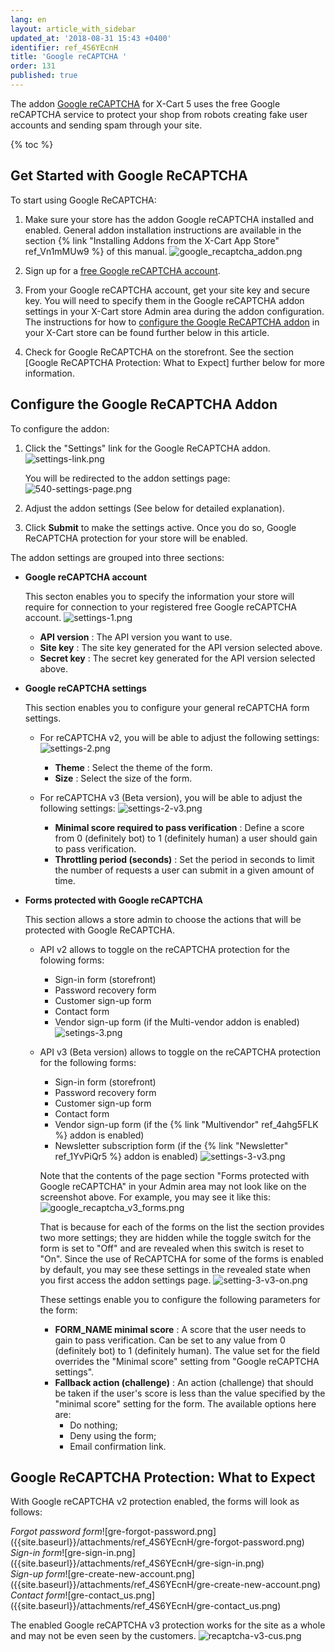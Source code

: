```yaml
---
lang: en
layout: article_with_sidebar
updated_at: '2018-08-31 15:43 +0400'
identifier: ref_4S6YEcnH
title: 'Google reCAPTCHA '
order: 131
published: true
---
```

The addon [Google reCAPTCHA](https://market.x-cart.com/addons/google-recaptcha.html "Google reCAPTCHA ") for X-Cart 5 uses the free Google reCAPTCHA service to protect your shop from robots creating fake user accounts and sending spam through your site.

{% toc %}

## Get Started with Google ReCAPTCHA

To start using Google ReCAPTCHA:

1. Make sure your store has the addon Google reCAPTCHA installed and enabled. General addon installation instructions are available in the section {% link "Installing Addons from the X-Cart App Store" ref_Vn1mMUw9 %} of this manual.
   ![google_recaptcha_addon.png]({{site.baseurl}}/attachments/ref_4S6YEcnH/google_recaptcha_addon.png)

2. Sign up for a [free Google reCAPTCHA account](https://www.google.com/recaptcha/admin#list "Google reCAPTCHA ").

3. From your Google reCAPTCHA account, get your site key and secure key. You will need to specify them in the Google reCAPTCHA addon settings in your X-Cart store Admin area during the addon configuration. The instructions for how to [configure the Google ReCAPTCHA addon]() in your X-Cart store can be found further below in this article.

4. Check for Google ReCAPTCHA on the storefront. See the section [Google ReCAPTCHA Protection: What to Expect] further below for more information.

## Configure the Google ReCAPTCHA Addon

To configure the addon:

1. Click the "Settings" link for the Google ReCAPTCHA addon.
   ![settings-link.png]({{site.baseurl}}/attachments/ref_4S6YEcnH/settings-link.png)
   
   You will be redirected to the addon settings page:
   ![540-settings-page.png]({{site.baseurl}}/attachments/ref_4S6YEcnH/540-settings-page.png)

2. Adjust the addon settings (See below for detailed explanation).

3. Click **Submit** to make the settings active. Once you do so, Google ReCAPTCHA protection for your store will be enabled.


The addon settings are grouped into three sections:
   
* **Google reCAPTCHA account**

  This secton enables you to specify the information your store will require for connection to your registered free Google reCAPTCHA account. 
     ![settings-1.png]({{site.baseurl}}/attachments/ref_4S6YEcnH/settings-1.png)

     * **API version** : The API version you want to use.
     * **Site key** : The site key generated for the API version selected above.
     * **Secret key** : The secret key generated for the API version selected above.
   
* **Google reCAPTCHA settings**
     
  This section enables you to configure your general reCAPTCHA form settings. 

     * For reCAPTCHA v2, you will be able to adjust the following settings:
       ![settings-2.png]({{site.baseurl}}/attachments/ref_4S6YEcnH/settings-2.png)
       * **Theme** : Select the theme of the form. 
       * **Size** : Select the size of the form.
     
     * For reCAPTCHA v3 (Beta version), you will be able to adjust the following settings:
       ![settings-2-v3.png]({{site.baseurl}}/attachments/ref_4S6YEcnH/settings-2-v3.png)
       * **Minimal score required to pass verification** : Define a score from 0 (definitely bot) to 1 (definitely human) a user should gain to pass verification. 
       * **Throttling period (seconds)** : Set the period in seconds to limit the number of requests a user can submit in a given amount of time.
   
* **Forms protected with Google reCAPTCHA**
   
  This section allows a store admin to choose the actions that will be protected with Google ReCAPTCHA.

     * API v2 allows to toggle on the reCAPTCHA protection for the folowing forms:
       * Sign-in form (storefront)
       * Password recovery form
       * Customer sign-up form
       * Contact form
       * Vendor sign-up form (if the Multi-vendor addon is enabled)
       ![setings-3.png]({{site.baseurl}}/attachments/ref_4S6YEcnH/setings-3.png)
     
     * API v3 (Beta version) allows to toggle on the reCAPTCHA protection for the following forms:
       * Sign-in form (storefront)
       * Password recovery form
       * Customer sign-up form
       * Contact form
       * Vendor sign-up form (if the {% link "Multivendor" ref_4ahg5FLK %} addon is enabled)
       * Newsletter subscription form (if the {% link "Newsletter" ref_1YvPiQr5 %} addon is enabled)
       ![settings-3-v3.png]({{site.baseurl}}/attachments/ref_4S6YEcnH/settings-3-v3.png)
     
       Note that the contents of the page section "Forms protected with Google reCAPTCHA" in your Admin area may not look like on the screenshot above. For example, you may see it like this:
       ![google_recaptcha_v3_forms.png]({{site.baseurl}}/attachments/ref_4S6YEcnH/google_recaptcha_v3_forms.png)

       That is because for each of the forms on the list the section provides two more settings; they are hidden while the toggle switch for the form is set to "Off" and are revealed when this switch is reset to "On". Since the use of ReCAPTCHA for some of the forms is enabled by default, you may see these settings in the revealed state when you first access the addon settings page.
       ![setting-3-v3-on.png]({{site.baseurl}}/attachments/ref_4S6YEcnH/setting-3-v3-on.png)
       
        These settings enable you to configure the following parameters for the form:
       * **FORM_NAME minimal score** : A score that the user needs to gain to pass verification. Can be set to any value from 0 (definitely bot) to 1 (definitely human). The value set for the field overrides the "Minimal score" setting from "Google reCAPTCHA settings". 
       * **Fallback action (challenge)** : An action (challenge) that should be taken if the user's score is less than the value specified by the "minimal score" setting for the form.
         The available options here are:
         * Do nothing; 
         * Deny using the form; 
         * Email confirmation link.       



## Google ReCAPTCHA Protection: What to Expect

With Google reCAPTCHA v2 protection enabled, the forms will look as follows:

<div class="ui stackable four column grid">
  <div class="column" markdown="span"><i>Forgot password form</i>![gre-forgot-password.png]({{site.baseurl}}/attachments/ref_4S6YEcnH/gre-forgot-password.png)</div>
  <div class="column" markdown="span"><i>Sign-in form</i>![gre-sign-in.png]({{site.baseurl}}/attachments/ref_4S6YEcnH/gre-sign-in.png)</div>
  <div class="column" markdown="span"><i>Sign-up form</i>![gre-create-new-account.png]({{site.baseurl}}/attachments/ref_4S6YEcnH/gre-create-new-account.png)</div>
  <div class="column" markdown="span"><i>Contact form</i>![gre-contact_us.png]({{site.baseurl}}/attachments/ref_4S6YEcnH/gre-contact_us.png)</div>
</div>

The enabled Google reCAPTCHA v3 protection works for the site as a whole and may not be even seen by the customers.
![recaptcha-v3-cus.png]({{site.baseurl}}/attachments/ref_4S6YEcnH/recaptcha-v3-cus.png)

